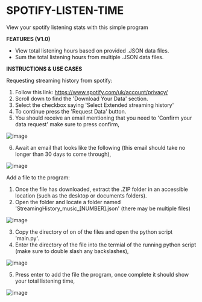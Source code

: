 # SPOTIFY-LISTEN-TIME
 View your spotify listening stats with this simple program

**FEATURES (V1.0)**
- View total listening hours based on provided .JSON data files.
- Sum the total listening hours from multiple .JSON data files. 


**INSTRUCTIONS & USE CASES**

Requesting streaming history from spotify:
 1. Follow this link: https://www.spotify.com/uk/account/privacy/
 2. Scroll down to find the 'Download Your Data' section.
 3. Select the checkbox saying 'Select Extended streaming history'
 4. To continue press the 'Request Data' button.
 5. You should receive an email mentioning that you need to 'Confirm your data request' make sure to press confirm,

![image](https://github.com/AdamC192/Spotify-Listen-Time/assets/112624338/4a8ebefe-dac4-4287-9b25-9834d9939e49)

   
 6. Await an email that looks like the following (this email should take no longer than 30 days to come through),

![image](https://github.com/AdamC192/Spotify-Listen-Time/assets/112624338/74c4dcf6-8e77-4ffc-8520-60f95b214399)


Add a file to the program:
 1. Once the file has downloaded, extract the .ZIP folder in an accessible location (such as the desktop or documents folders).
 2. Open the folder and locate a folder named 'StreamingHistory_music_[NUMBER].json' (there may be multiple files)

![image](https://github.com/AdamC192/Spotify-Listen-Time/assets/112624338/fd3a9621-e4c1-4664-814d-1037ea1f37ce)

 3. Copy the directory of on of the files and open the python script 'main.py'.
 4. Enter the directory of the file into the termial of the running python script (make sure to double slash any backslashes),

![image](https://github.com/AdamC192/Spotify-Listen-Time/assets/112624338/e65de004-6d00-4f06-8ce3-ec87bb8c8503)

 5. Press enter to add the file the program, once complete it should show your total listening time,

![image](https://github.com/AdamC192/Spotify-Listen-Time/assets/112624338/75803cc2-7260-4eee-a32c-f8a7292c8f23)
